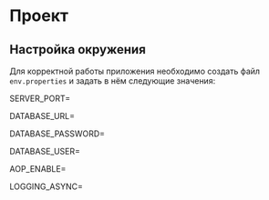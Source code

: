 # Проект

## Настройка окружения

Для корректной работы приложения необходимо создать файл `env.properties` и задать в нём следующие значения:

SERVER_PORT=

DATABASE_URL=

DATABASE_PASSWORD=

DATABASE_USER=

AOP_ENABLE=

LOGGING_ASYNC=


